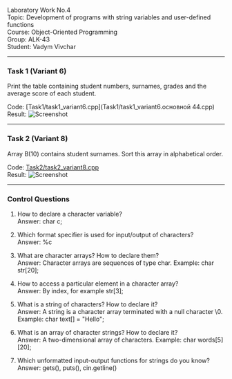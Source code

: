 Laboratory Work No.4  
Topic: Development of programs with string variables and user-defined functions  
Course: Object-Oriented Programming  
Group: ALK-43  
Student: Vadym Vivchar  

---

### Task 1 (Variant 6)  
Print the table containing student numbers, surnames, grades and the average score of each student.  

Code: [Task1/task1_variant6.cpp](Task1/task1_variant6.основной 44.cpp)  
Result: ![Screenshot](Task1/screenshot.444.jpg)  

---

### Task 2 (Variant 8)  
Array B(10) contains student surnames. Sort this array in alphabetical order.  

Code: [Task2/task2_variant8.cpp](Task2/task2_variant8.cpp)  
Result: ![Screenshot](Task2/screenshot.png)  

---

### Control Questions
1. How to declare a character variable?  
Answer: char c;  

2. Which format specifier is used for input/output of characters?  
Answer: %c  

3. What are character arrays? How to declare them?  
Answer: Character arrays are sequences of type char. Example: char str[20];  

4. How to access a particular element in a character array?  
Answer: By index, for example str[3];  

5. What is a string of characters? How to declare it?  
Answer: A string is a character array terminated with a null character \0. Example: char text[] = "Hello";  

6. What is an array of character strings? How to declare it?  
Answer: A two-dimensional array of characters. Example: char words[5][20];  

7. Which unformatted input-output functions for strings do you know?  
Answer: gets(), puts(), cin.getline()  


